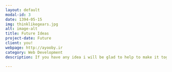 ```yaml
---
layout: default
modal-id: 3
date: 1394-05-15
img: thinklikegears.jpg
alt: image-alt
title: Future Ideas
project-date: Future
client: you!
webpage: http://ayooby.ir
category: Web Development
description: If you have any idea i will be glad to help to make it together

---
```

